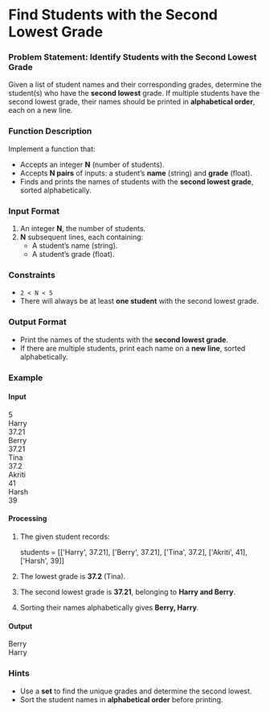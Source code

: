 # Find Students with the Second Lowest Grade  

### Problem Statement: Identify Students with the Second Lowest Grade  

Given a list of student names and their corresponding grades, determine the student(s) who have the **second lowest** grade. If multiple students have the second lowest grade, their names should be printed in **alphabetical order**, each on a new line.  

### Function Description  
Implement a function that:  
- Accepts an integer **N** (number of students).  
- Accepts **N pairs** of inputs: a student’s **name** (string) and **grade** (float).  
- Finds and prints the names of students with the **second lowest grade**, sorted alphabetically.  

### Input Format  
1. An integer **N**, the number of students.  
2. **N** subsequent lines, each containing:  
   - A student’s name (string).  
   - A student’s grade (float).  

### Constraints  
- `2 < N < 5`  
- There will always be at least **one student** with the second lowest grade.  

### Output Format  
- Print the names of the students with the **second lowest grade**.  
- If there are multiple students, print each name on a **new line**, sorted alphabetically.  

### Example  

#### Input  
5  
Harry  
37.21  
Berry  
37.21  
Tina  
37.2  
Akriti  
41  
Harsh  
39  
 
#### Processing  
1. The given student records:  
   
   students = [['Harry', 37.21], ['Berry', 37.21], ['Tina', 37.2], ['Akriti', 41], ['Harsh', 39]]
   
2. The lowest grade is **37.2** (Tina).  
3. The second lowest grade is **37.21**, belonging to **Harry and Berry**.  
4. Sorting their names alphabetically gives **Berry, Harry**.  

#### Output  
Berry  
Harry   

### Hints  
- Use a **set** to find the unique grades and determine the second lowest.  
- Sort the student names in **alphabetical order** before printing.  
